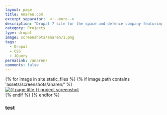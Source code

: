 ```yaml
---
layout: page
title: Anaren.com
excerpt_separator:  <!--more-->
description: "Drupal 7 site for the space and defence company featuring product tables with over 700 products, landing pages on supported markets, and content reviewed by stake-holders."
category: Projects
type: drupal
image: screenshots/anaren/1.png
tags:
  - Drupal
  - CSS
  - JQuery 
permalink: /anaren/
comments: false
---
```


<div class="owl-carousel owl-theme">
	{% for image in site.static_files %}
	    {% if image.path contains 'assets/screenshots/anaren/' %}
	    <div> 
	    	<a href="{{ site.baseurl }}{{ image.path }}" >
	        	<img src="{{ site.baseurl }}{{ image.path }}" alt="{{ page.title }} project screenshot" />
	    	</a>
	    </div>
	    {% endif %}
	{% endfor %}
	<h3>test</h3>
</div>

<script type="text/javascript">
    function run(agent) {
  agent.show();

  // add stuff here:
  agent.play("GestureUp");
  agent.speak("Feel free to click the images to check them out full screen.");

  setTimeout(function() {
    agent.play("CheckingSomething");

    setTimeout(function() {
      agent.play('Congratulate');

      setTimeout(function() {
        agent.speak("Hello 1997!");

        agent.play("Pleased");

      }, 2000);
    }, 4000);
  }, 3000);
}

document.addEventListener('DOMContentLoaded', function() {
  clippy.load('Clippy', run);
});
</script>

<script>
	$('.owl-carousel').owlCarousel({
    lazyLoad:true,
    loop:true,
    margin:10,
    responsiveClass:true,
    responsive:{
        0:{
            items:1,
            nav:true
        },
        600:{
            items:3,
            nav:false
        },
        1000:{
            items:4,
            nav:true,
            loop:false
        }
    }
})
</script>
